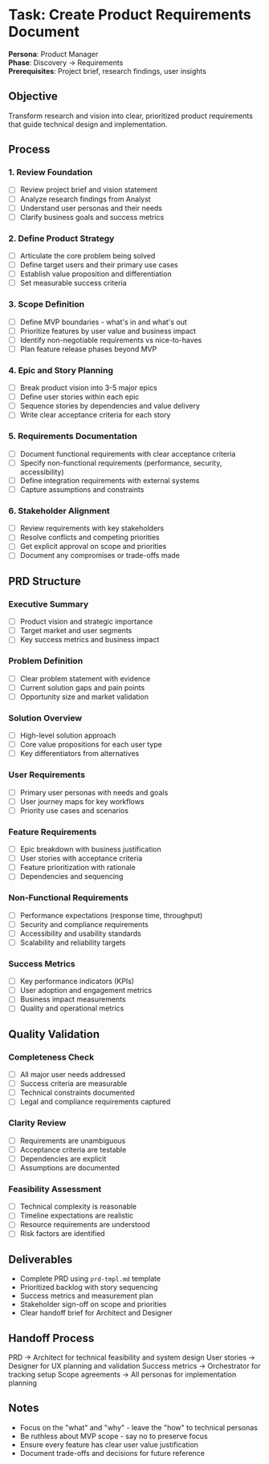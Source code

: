 # Task: Create Product Requirements Document

**Persona**: Product Manager  
**Phase**: Discovery → Requirements  
**Prerequisites**: Project brief, research findings, user insights

## Objective
Transform research and vision into clear, prioritized product requirements that guide technical design and implementation.

## Process

### 1. Review Foundation
- [ ] Review project brief and vision statement
- [ ] Analyze research findings from Analyst
- [ ] Understand user personas and their needs
- [ ] Clarify business goals and success metrics

### 2. Define Product Strategy
- [ ] Articulate the core problem being solved
- [ ] Define target users and their primary use cases
- [ ] Establish value proposition and differentiation
- [ ] Set measurable success criteria

### 3. Scope Definition
- [ ] Define MVP boundaries - what's in and what's out
- [ ] Prioritize features by user value and business impact
- [ ] Identify non-negotiable requirements vs nice-to-haves
- [ ] Plan feature release phases beyond MVP

### 4. Epic and Story Planning
- [ ] Break product vision into 3-5 major epics
- [ ] Define user stories within each epic
- [ ] Sequence stories by dependencies and value delivery
- [ ] Write clear acceptance criteria for each story

### 5. Requirements Documentation
- [ ] Document functional requirements with clear acceptance criteria
- [ ] Specify non-functional requirements (performance, security, accessibility)
- [ ] Define integration requirements with external systems
- [ ] Capture assumptions and constraints

### 6. Stakeholder Alignment
- [ ] Review requirements with key stakeholders
- [ ] Resolve conflicts and competing priorities
- [ ] Get explicit approval on scope and priorities
- [ ] Document any compromises or trade-offs made

## PRD Structure

### Executive Summary
- [ ] Product vision and strategic importance
- [ ] Target market and user segments
- [ ] Key success metrics and business impact

### Problem Definition
- [ ] Clear problem statement with evidence
- [ ] Current solution gaps and pain points
- [ ] Opportunity size and market validation

### Solution Overview
- [ ] High-level solution approach
- [ ] Core value propositions for each user type
- [ ] Key differentiators from alternatives

### User Requirements
- [ ] Primary user personas with needs and goals
- [ ] User journey maps for key workflows
- [ ] Priority use cases and scenarios

### Feature Requirements
- [ ] Epic breakdown with business justification
- [ ] User stories with acceptance criteria
- [ ] Feature prioritization with rationale
- [ ] Dependencies and sequencing

### Non-Functional Requirements
- [ ] Performance expectations (response time, throughput)
- [ ] Security and compliance requirements
- [ ] Accessibility and usability standards
- [ ] Scalability and reliability targets

### Success Metrics
- [ ] Key performance indicators (KPIs)
- [ ] User adoption and engagement metrics
- [ ] Business impact measurements
- [ ] Quality and operational metrics

## Quality Validation

### Completeness Check
- [ ] All major user needs addressed
- [ ] Success criteria are measurable
- [ ] Technical constraints documented
- [ ] Legal and compliance requirements captured

### Clarity Review
- [ ] Requirements are unambiguous
- [ ] Acceptance criteria are testable
- [ ] Dependencies are explicit
- [ ] Assumptions are documented

### Feasibility Assessment
- [ ] Technical complexity is reasonable
- [ ] Timeline expectations are realistic
- [ ] Resource requirements are understood
- [ ] Risk factors are identified

## Deliverables
- Complete PRD using `prd-tmpl.md` template
- Prioritized backlog with story sequencing
- Success metrics and measurement plan
- Stakeholder sign-off on scope and priorities
- Clear handoff brief for Architect and Designer

## Handoff Process
PRD → Architect for technical feasibility and system design
User stories → Designer for UX planning and validation
Success metrics → Orchestrator for tracking setup
Scope agreements → All personas for implementation planning

## Notes
- Focus on the "what" and "why" - leave the "how" to technical personas
- Be ruthless about MVP scope - say no to preserve focus
- Ensure every feature has clear user value justification
- Document trade-offs and decisions for future reference